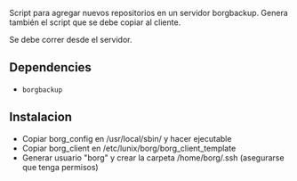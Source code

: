 Script para agregar nuevos repositorios en un servidor borgbackup. Genera también el script que se debe copiar al cliente.

Se debe correr desde el servidor.

## Dependencies
- ```borgbackup```

## Instalacion
- Copiar borg_config en /usr/local/sbin/ y hacer ejecutable
- Copiar borg_client en /etc/lunix/borg/borg_client_template
- Generar usuario "borg" y crear la carpeta /home/borg/.ssh (asegurarse que tenga permisos)
